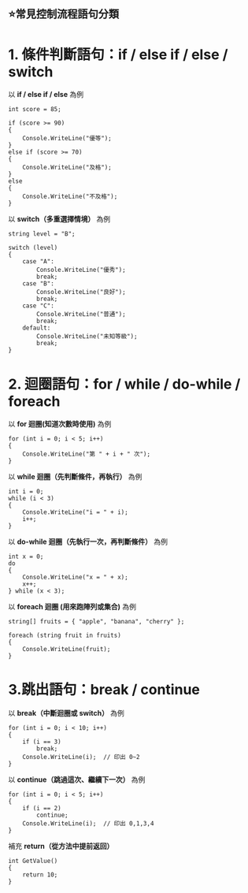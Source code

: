 ## ⭐常見控制流程語句分類

# 1. 條件判斷語句：if / else if / else / switch

以 **if / else if / else** 為例
```
int score = 85;

if (score >= 90)
{
    Console.WriteLine("優等");
}
else if (score >= 70)
{
    Console.WriteLine("及格");
}
else
{
    Console.WriteLine("不及格");
}
```
以 **switch（多重選擇情境）** 為例
```
string level = "B";

switch (level)
{
    case "A":
        Console.WriteLine("優秀");
        break;
    case "B":
        Console.WriteLine("良好");
        break;
    case "C":
        Console.WriteLine("普通");
        break;
    default:
        Console.WriteLine("未知等級");
        break;
}
```
# 2. 迴圈語句：for / while / do-while / foreach
以 **for 迴圈(知道次數時使用)** 為例
```
for (int i = 0; i < 5; i++)
{
    Console.WriteLine("第 " + i + " 次");
}
```
以 **while 迴圈（先判斷條件，再執行）** 為例
```
int i = 0;
while (i < 3)
{
    Console.WriteLine("i = " + i);
    i++;
}
```
以 **do-while 迴圈（先執行一次，再判斷條件）** 為例
```
int x = 0;
do
{
    Console.WriteLine("x = " + x);
    x++;
} while (x < 3);
```
以 **foreach 迴圈 (用來跑陣列或集合)** 為例
```
string[] fruits = { "apple", "banana", "cherry" };

foreach (string fruit in fruits)
{
    Console.WriteLine(fruit);
}
```
# 3.跳出語句：break / continue
以 **break（中斷迴圈或 switch）** 為例
```
for (int i = 0; i < 10; i++)
{
    if (i == 3)
        break;
    Console.WriteLine(i);  // 印出 0~2
}
```
以 **continue（跳過這次、繼續下一次）** 為例
```
for (int i = 0; i < 5; i++)
{
    if (i == 2)
        continue;
    Console.WriteLine(i);  // 印出 0,1,3,4
}
```
補充 **return（從方法中提前返回）**
```
int GetValue()
{
    return 10;
}
```


